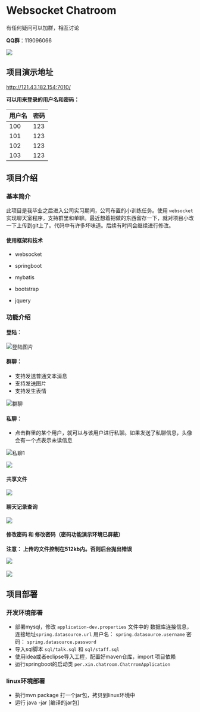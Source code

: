 # Websocket Chatroom

有任何疑问可以加群，相互讨论

**QQ群**：119096066

![](\document\qq.png)

## 项目演示地址

<http://121.43.182.154:7010/> 

**可以用来登录的用户名和密码：**

| 用户名 | 密码 |
| ------ | ---- |
| 100    | 123  |
| 101    | 123  |
| 102    | 123  |
| 103    | 123  |

## 项目介绍

### 基本简介

此项目是我毕业之后进入公司实习期间，公司布置的小训练任务。使用 `websocket` 实现聊天室程序，支持群里和单聊。最近想着把做的东西留存一下，就对项目小改一下上传到git上了。代码中有许多坏味道。后续有时间会继续进行修改。

#### 使用框架和技术

* websocket

* springboot

* mybatis

* bootstrap

* jquery

  
### 功能介绍

#### 登陆：

![登陆图片](\document\login.jpg)



#### 群聊：

* 支持发送普通文本消息
* 支持发送图片
* 支持发生表情

![群聊](\document\room-chat.jpg)


####   私聊：

* 点击群里的某个用户，就可以与该用户进行私聊。如果发送了私聊信息，头像会有一个点表示未读信息

![私聊1](\document\siliao1.jpg)

![](\document\siliao2.jpg)

#### 共享文件

![](\document\sharefile.jpg)

#### 聊天记录查询

![](\document\record.jpg)

#### 修改密码 和 修改密码（密码功能演示环境已屏蔽）

**注意： 上传的文件控制在512kb内。否则后台抛出错误**

![](\document\head.jpg)

#### ![](\document\password.jpg)

## 项目部署

### 开发环境部署

* 部署mysql，修改 `application-dev.properties` 文件中的 数据库连接信息，连接地址`spring.datasource.url` 用户名： `spring.datasource.username`  密码： `spring.datasource.password`
* 导入sql脚本 `sql/talk.sql` 和 `sql/staff.sql`
* 使用idea或者eclipse导入工程，配置好maven仓库，import 项目依赖
* 运行springboot的启动类 `per.xin.chatroom.ChatrromApplication`



### linux环境部署

* 执行mvn package 打一个jar包，拷贝到linux环境中
* 运行 java -jar [编译的jar包] 